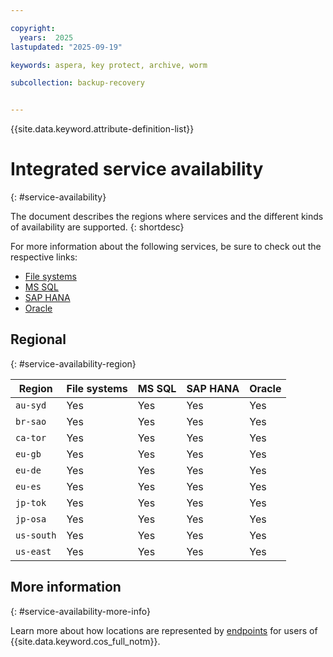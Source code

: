 ```yaml
---

copyright:
  years:  2025
lastupdated: "2025-09-19"

keywords: aspera, key protect, archive, worm

subcollection: backup-recovery


---
```


{{site.data.keyword.attribute-definition-list}}

# Integrated service availability
{: #service-availability}

The document describes the regions where services and the different kinds of availability are supported.
{: shortdesc}

For more information about the following services, be sure to check out the respective links:

* [File systems](/docs/backup-recovery?group=protect-a-physical-server-file-based)
* [MS SQL](/docs/backup-recovery?group=ms-sql)
* [SAP HANA](/docs/backup-recovery?group=sap-hana)
* [Oracle](/docs/backup-recovery?group=sap-hana)

## Regional
{: #service-availability-region}

| Region     | File systems | MS SQL  | SAP HANA | Oracle |
|------------|--------------|---------|----------|--------|
| `au-syd`   | Yes          | Yes     | Yes      |  Yes   |
| `br-sao`   | Yes          | Yes     | Yes      |  Yes   |
| `ca-tor`   | Yes          | Yes     | Yes      |  Yes   |
| `eu-gb`    | Yes          | Yes     | Yes      |  Yes   |
| `eu-de`    | Yes          | Yes     | Yes      |  Yes   |
| `eu-es`    | Yes          | Yes     | Yes      |  Yes   |
| `jp-tok`   | Yes          | Yes     | Yes      |  Yes   |
| `jp-osa`   | Yes          | Yes     | Yes      |  Yes   |
| `us-south` | Yes          | Yes     | Yes      |  Yes   |
| `us-east`  | Yes          | Yes     | Yes      |  Yes   |


## More information
{: #service-availability-more-info}

Learn more about how locations are represented by [endpoints](/docs/backup-recovery?topic=backup-recovery-endpoints&interface=cli) for users of {{site.data.keyword.cos_full_notm}}.
